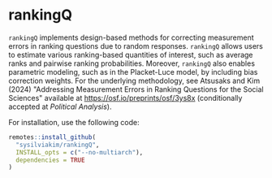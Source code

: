# rankingQ

`rankingQ` implements design-based methods for correcting measurement errors in ranking questions due to random responses. `rankingQ` allows users to estimate various ranking-based quantities of interest, such as average ranks and pairwise ranking probabilities. Moreover, `rankingQ` also enables parametric modeling, such as in the Placket-Luce model, by including bias correction weights. For the underlying methodology, see Atsusaks and Kim (2024) "Addressing Measurement Errors in Ranking Questions for the Social Sciences" available at <https://osf.io/preprints/osf/3ys8x> (conditionally accepted at *Political Analysis*).

For installation, use the following code:

``` r
remotes::install_github(
  "sysilviakim/rankingQ",
  INSTALL_opts = c("--no-multiarch"),
  dependencies = TRUE
)
```
